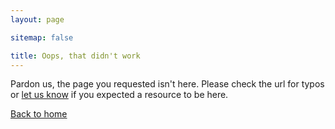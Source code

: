 ```yaml
---
layout: page

sitemap: false

title: Oops, that didn't work
---
```


Pardon us, the page you requested isn't here. Please check the url for typos or [let us know](/contact/) if you expected a resource to be here.


[Back to home](/)
